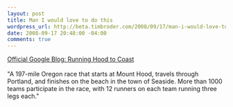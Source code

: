 ```yaml
--- 
layout: post
title: Man I would love to do this
wordpress_url: http://beta.timbroder.com/2008/09/17/man-i-would-love-to-do-this/
date: 2008-09-17 20:48:00 -04:00
comments: true
---
```

<a href="http://googleblog.blogspot.com/2008/09/running-hood-to-coast.html">Official Google Blog: Running Hood to Coast</a><br /><br />
"A 197-mile Oregon race that starts at Mount Hood, travels through Portland, and finishes on the beach in the town of Seaside. More than 1000 teams participate in the race, with 12 runners on each team running three legs each."

